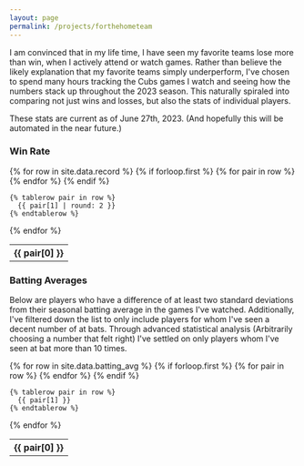 ```yaml
---
layout: page
permalink: /projects/forthehometeam
---
```


I am convinced that in my life time, I have seen my favorite teams lose more than win, when I actively attend or watch games. Rather than believe the likely explanation that my favorite teams simply underperform, I've chosen to spend many hours
tracking the Cubs games I watch and seeing how the numbers stack up throughout the 2023 season. This naturally spiraled into comparing not just wins and losses, but also the stats of individual players.

These stats are current as of June 27th, 2023. (And hopefully this will be automated in the near future.)

### Win Rate

<table>
  {% for row in site.data.record %}
    {% if forloop.first %}
    <tr>
      {% for pair in row %}
        <th>{{ pair[0] }}</th>
      {% endfor %}
    </tr>
    {% endif %}

    {% tablerow pair in row %}
      {{ pair[1] | round: 2 }}
    {% endtablerow %}
  {% endfor %}
</table>

### Batting Averages

Below are players who have a difference of at least two standard deviations from their seasonal batting average in the games I've watched.
Additionally, I've filtered down the list to only include players for whom I've seen a decent number of at bats. Through advanced statistical analysis
(Arbitrarily choosing a number that felt right) I've settled on only players whom I've seen at bat more than 10 times.

<table>
  {% for row in site.data.batting_avg %}
    {% if forloop.first %}
    <tr>
      {% for pair in row %}
        <th>{{ pair[0] }}</th>
      {% endfor %}
    </tr>
    {% endif %}

    {% tablerow pair in row %}
      {{ pair[1] }}
    {% endtablerow %}
  {% endfor %}
</table>
